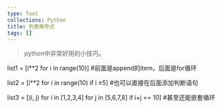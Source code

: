 ```yaml
---
type: Tool
collections: Python
title: 列表推导式
tags: []
---
```


> python中非常好用的小技巧。

list1 = [i**2 for i in range(10)] #前面是append的item，后面是for循环

list2 = [i**2 for i in range(10) if i ≥5] #也可以直接在后面添加判断语句

list3 = [(i, j) for i in [1,2,3,4] for j in [5,6,7,8] if i+j == 10] #甚至还能嵌套循环

